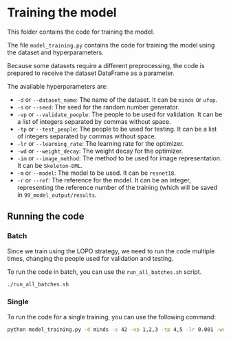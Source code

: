 # Training the model

This folder contains the code for training the model.

The file `model_training.py` contains the code for training the model using the dataset and hyperparameters.

Because some datasets require a different preprocessing, the code is prepared to receive the dataset DataFrame as a parameter.

The available hyperparameters are:

- `-d` or `--dataset_name`: The name of the dataset. It can be `minds` or `ufop`.
- `-s` or `--seed`: The seed for the random number generator.
- `-vp` or `--validate_people`: The people to be used for validation. It can be a list of integers separated by commas without space.
- `-tp` or `--test_people`: The people to be used for testing. It can be a list of integers separated by commas without space.
- `-lr` or `--learning_rate`: The learning rate for the optimizer.
- `-wd` or `--weight_decay`: The weight decay for the optimizer.
- `-im` or `--image_method`: The method to be used for image representation. It can be `Skeleton-DML`.
- `-m` or `--model`: The model to be used. It can be `resnet18`.
- `-r` or `--ref`: The reference for the model. It can be an integer, representing the reference number of the training (which will be saved in `99_model_output/results`.


## Running the code

### Batch

Since we train using the LOPO strategy, we need to run the code multiple times, changing the people used for validation and testing.

To run the code in batch, you can use the `run_all_batches.sh` script.

```bash
./run_all_batches.sh
```

### Single

To run the code for a single training, you can use the following command:

```bash
python model_training.py -d minds -s 42 -vp 1,2,3 -tp 4,5 -lr 0.001 -wd 0.0001 -im Skeleton-DML -m resnet18 -r 1
```
